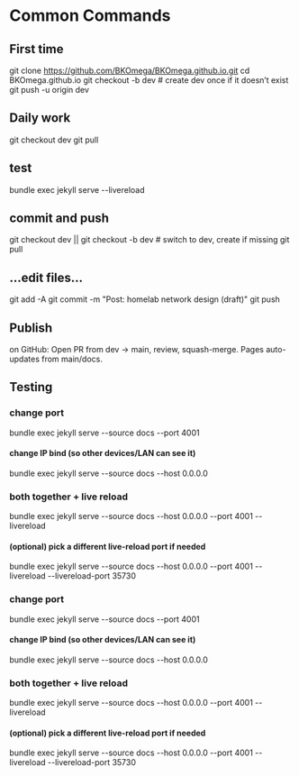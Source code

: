 # Common Commands

## First time

git clone https://github.com/BKOmega/BKOmega.github.io.git
cd BKOmega.github.io
git checkout -b dev        # create dev once if it doesn’t exist
git push -u origin dev

## Daily work

git checkout dev
git pull


## test

bundle exec jekyll serve --livereload

## commit and push

git checkout dev || git checkout -b dev  # switch to dev, create if missing
git pull

## ...edit files...

git add -A
git commit -m "Post: homelab network design (draft)"
git push

## Publish

on GitHub: Open PR from dev → main, review, squash-merge.
Pages auto-updates from main/docs.

## Testing


### change port

bundle exec jekyll serve --source docs --port 4001

#### change IP bind (so other devices/LAN can see it)

bundle exec jekyll serve --source docs --host 0.0.0.0

### both together + live reload

bundle exec jekyll serve --source docs --host 0.0.0.0 --port 4001 --livereload

#### (optional) pick a different live-reload port if needed

bundle exec jekyll serve --source docs --host 0.0.0.0 --port 4001 --livereload --livereload-port 35730

### change port

bundle exec jekyll serve --source docs --port 4001

#### change IP bind (so other devices/LAN can see it)

bundle exec jekyll serve --source docs --host 0.0.0.0

### both together + live reload

bundle exec jekyll serve --source docs --host 0.0.0.0 --port 4001 --livereload

#### (optional) pick a different live-reload port if needed

bundle exec jekyll serve --source docs --host 0.0.0.0 --port 4001 --livereload --livereload-port 35730

